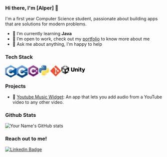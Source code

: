 ### Hi there, I'm [Alper] 👋

 I'm a first year Computer Science student, passionate about building apps that are solutions for modern problems.

- 🌱 I’m currently learning **Java**
- 💼 I’m open to work, check out my [portfolio](https://github.com/alper04?tab=repositories) to know more about me
- 💬 Ask me about anything, I'm happy to help

### Tech Stack

<img align="left" alt="C" width="36px" src="https://raw.githubusercontent.com/alper04/alper04/main/icons/C.svg" />
<img align="left" alt="C++" width="36px" src="https://raw.githubusercontent.com/alper04/alper04/main/icons/c++.svg" />

<img align="left" alt="c#" width="36px" src="https://raw.githubusercontent.com/alper04/alper04/main/icons/csharp.svg" />

<img align="left" alt="Python" width="36px" src="https://raw.githubusercontent.com/alper04/alper04/main/icons/python.svg" />
<img align="left" alt="Git" width="36px" src="https://raw.githubusercontent.com/alper04/alper04/main/icons/git.svg" />
<img align="left" alt="Unity3D" width="76px" src="https://raw.githubusercontent.com/alper04/alper04/main/icons/unity.svg" />
<br />
<br />

### Projects

- 📸 [Youtube Music Widget](https://github.com/alper04/youtube-music-widget): An app that lets you add audio from a YouTube video to any other video.

### Github Stats

![Your Name's GitHub stats](https://github-readme-stats.vercel.app/api?username=yourgithubusername&count_private=true&show_icons=true&theme=dark)

### Reach out to me!

[![Linkedin Badge](https://img.shields.io/badge/-Alper-blue?style=flat-square&logo=Linkedin&logoColor=white&link=https://www.linkedin.com/in/yourname/)](https://www.linkedin.com/in/alper-baykara-7727b3237/)
